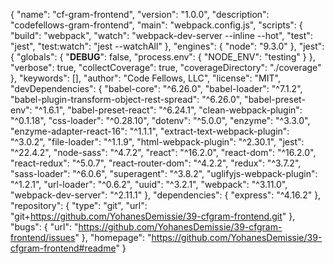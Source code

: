 {
  "name": "cf-gram-frontend",
  "version": "1.0.0",
  "description": "codefellows-gram-frontend",
  "main": "webpack.config.js",
  "scripts": {
    "build": "webpack",
    "watch": "webpack-dev-server --inline --hot",
    "test": "jest",
    "test:watch": "jest --watchAll"
  },
  "engines": {
    "node": "9.3.0"
  },
  "jest": {
    "globals": {
      "__DEBUG__": false,
      "process.env": {
        "NODE_ENV": "testing"
      }
    },
    "verbose": true,
    "collectCoverage": true,
    "coverageDirectory": "./coverage"
  },
  "keywords": [],
  "author": "Code Fellows, LLC",
  "license": "MIT",
  "devDependencies": {
    "babel-core": "^6.26.0",
    "babel-loader": "^7.1.2",
    "babel-plugin-transform-object-rest-spread": "^6.26.0",
    "babel-preset-env": "^1.6.1",
    "babel-preset-react": "^6.24.1",
    "clean-webpack-plugin": "^0.1.18",
    "css-loader": "^0.28.10",
    "dotenv": "^5.0.0",
    "enzyme": "^3.3.0",
    "enzyme-adapter-react-16": "^1.1.1",
    "extract-text-webpack-plugin": "^3.0.2",
    "file-loader": "^1.1.9",
    "html-webpack-plugin": "^2.30.1",
    "jest": "^22.4.2",
    "node-sass": "^4.7.2",
    "react": "^16.2.0",
    "react-dom": "^16.2.0",
    "react-redux": "^5.0.7",
    "react-router-dom": "^4.2.2",
    "redux": "^3.7.2",
    "sass-loader": "^6.0.6",
    "superagent": "^3.8.2",
    "uglifyjs-webpack-plugin": "^1.2.1",
    "url-loader": "^0.6.2",
    "uuid": "^3.2.1",
    "webpack": "^3.11.0",
    "webpack-dev-server": "^2.11.1"
  },
  "dependencies": {
    "express": "^4.16.2"
  },
  "repository": {
    "type": "git",
    "url": "git+https://github.com/YohanesDemissie/39-cfgram-frontend.git"
  },
  "bugs": {
    "url": "https://github.com/YohanesDemissie/39-cfgram-frontend/issues"
  },
  "homepage": "https://github.com/YohanesDemissie/39-cfgram-frontend#readme"
}